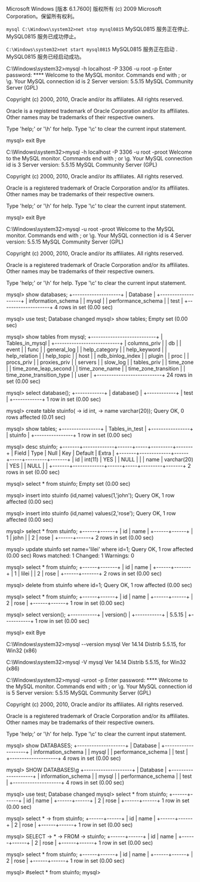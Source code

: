 Microsoft Windows [版本 6.1.7600]
版权所有 (c) 2009 Microsoft Corporation。保留所有权利。

```mysql C:\Windows\system32>net stop mysql0815```
        MySQL0815 服务正在停止.
        MySQL0815 服务已成功停止。


```C:\Windows\system32>net start mysql0815```
        MySQL0815 服务正在启动 .
        MySQL0815 服务已经启动成功。


C:\Windows\system32>mysql -h localhost -P 3306 -u root -p
Enter password: ****
Welcome to the MySQL monitor.  Commands end with ; or \g.
Your MySQL connection id is 2
Server version: 5.5.15 MySQL Community Server (GPL)

Copyright (c) 2000, 2010, Oracle and/or its affiliates. All rights reserved.

Oracle is a registered trademark of Oracle Corporation and/or its
affiliates. Other names may be trademarks of their respective
owners.

Type 'help;' or '\h' for help. Type '\c' to clear the current input statement.

mysql> exit
Bye

C:\Windows\system32>mysql -h localhost -P 3306 -u root -proot
Welcome to the MySQL monitor.  Commands end with ; or \g.
Your MySQL connection id is 3
Server version: 5.5.15 MySQL Community Server (GPL)

Copyright (c) 2000, 2010, Oracle and/or its affiliates. All rights reserved.

Oracle is a registered trademark of Oracle Corporation and/or its
affiliates. Other names may be trademarks of their respective
owners.

Type 'help;' or '\h' for help. Type '\c' to clear the current input statement.

mysql> exit
Bye

C:\Windows\system32>mysql -u root -proot
Welcome to the MySQL monitor.  Commands end with ; or \g.
Your MySQL connection id is 4
Server version: 5.5.15 MySQL Community Server (GPL)

Copyright (c) 2000, 2010, Oracle and/or its affiliates. All rights reserved.

Oracle is a registered trademark of Oracle Corporation and/or its
affiliates. Other names may be trademarks of their respective
owners.

Type 'help;' or '\h' for help. Type '\c' to clear the current input statement.

mysql> show databases;
+--------------------+
| Database           |
+--------------------+
| information_schema |
| mysql              |
| performance_schema |
| test               |
+--------------------+
4 rows in set (0.00 sec)

mysql> use test;
Database changed
mysql> show tables;
Empty set (0.00 sec)

mysql> show tables from mysql;
+---------------------------+
| Tables_in_mysql           |
+---------------------------+
| columns_priv              |
| db                        |
| event                     |
| func                      |
| general_log               |
| help_category             |
| help_keyword              |
| help_relation             |
| help_topic                |
| host                      |
| ndb_binlog_index          |
| plugin                    |
| proc                      |
| procs_priv                |
| proxies_priv              |
| servers                   |
| slow_log                  |
| tables_priv               |
| time_zone                 |
| time_zone_leap_second     |
| time_zone_name            |
| time_zone_transition      |
| time_zone_transition_type |
| user                      |
+---------------------------+
24 rows in set (0.00 sec)

mysql> select database();
+------------+
| database() |
+------------+
| test       |
+------------+
1 row in set (0.00 sec)

mysql> create table stuinfo(
    -> id int,
    -> name varchar(20));
Query OK, 0 rows affected (0.01 sec)

mysql> show tables;
+----------------+
| Tables_in_test |
+----------------+
| stuinfo        |
+----------------+
1 row in set (0.00 sec)

mysql> desc stuinfo;
+-------+-------------+------+-----+---------+-------+
| Field | Type        | Null | Key | Default | Extra |
+-------+-------------+------+-----+---------+-------+
| id    | int(11)     | YES  |     | NULL    |       |
| name  | varchar(20) | YES  |     | NULL    |       |
+-------+-------------+------+-----+---------+-------+
2 rows in set (0.00 sec)

mysql> select * from stuinfo;
Empty set (0.00 sec)

mysql> insert into stuinfo (id,name) values(1,'john');
Query OK, 1 row affected (0.00 sec)

mysql> insert into stuinfo (id,name) values(2,'rose');
Query OK, 1 row affected (0.00 sec)

mysql> select * from stuinfo;
+------+------+
| id   | name |
+------+------+
|    1 | john |
|    2 | rose |
+------+------+
2 rows in set (0.00 sec)

mysql> update stuinfo set name='lilei' where id=1;
Query OK, 1 row affected (0.00 sec)
Rows matched: 1  Changed: 1  Warnings: 0

mysql> select * from stuinfo;
+------+-------+
| id   | name  |
+------+-------+
|    1 | lilei |
|    2 | rose  |
+------+-------+
2 rows in set (0.00 sec)

mysql> delete from stuinfo where id=1;
Query OK, 1 row affected (0.00 sec)

mysql> select * from stuinfo;
+------+------+
| id   | name |
+------+------+
|    2 | rose |
+------+------+
1 row in set (0.00 sec)

mysql> select version();
+-----------+
| version() |
+-----------+
| 5.5.15    |
+-----------+
1 row in set (0.00 sec)

mysql> exit
Bye

C:\Windows\system32>mysql --version
mysql  Ver 14.14 Distrib 5.5.15, for Win32 (x86)

C:\Windows\system32>mysql -V
mysql  Ver 14.14 Distrib 5.5.15, for Win32 (x86)

C:\Windows\system32>mysql -uroot -p
Enter password: ****
Welcome to the MySQL monitor.  Commands end with ; or \g.
Your MySQL connection id is 5
Server version: 5.5.15 MySQL Community Server (GPL)

Copyright (c) 2000, 2010, Oracle and/or its affiliates. All rights reserved.

Oracle is a registered trademark of Oracle Corporation and/or its
affiliates. Other names may be trademarks of their respective
owners.

Type 'help;' or '\h' for help. Type '\c' to clear the current input statement.

mysql> show DATABASES;
+--------------------+
| Database           |
+--------------------+
| information_schema |
| mysql              |
| performance_schema |
| test               |
+--------------------+
4 rows in set (0.00 sec)

mysql> SHOW DATABASES\g
+--------------------+
| Database           |
+--------------------+
| information_schema |
| mysql              |
| performance_schema |
| test               |
+--------------------+
4 rows in set (0.00 sec)

mysql> use test;
Database changed
mysql> select * from stuinfo;
+------+------+
| id   | name |
+------+------+
|    2 | rose |
+------+------+
1 row in set (0.00 sec)

mysql> select *
    -> from stuinfo;
+------+------+
| id   | name |
+------+------+
|    2 | rose |
+------+------+
1 row in set (0.00 sec)

mysql> SELECT
    -> *
    -> FROM
    -> stuinfo;
+------+------+
| id   | name |
+------+------+
|    2 | rose |
+------+------+
1 row in set (0.00 sec)

mysql> select * from stuinfo;
+------+------+
| id   | name |
+------+------+
|    2 | rose |
+------+------+
1 row in set (0.00 sec)

mysql> #select * from stuinfo;
mysql>
